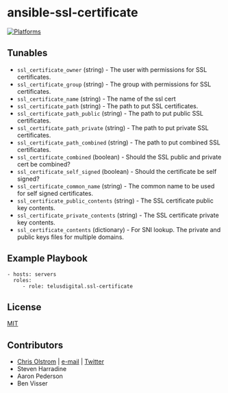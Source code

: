 # ansible-ssl-certificate

[![Platforms](http://img.shields.io/badge/platforms-ubuntu-lightgrey.svg?style=flat)](#)

Tunables
--------

* `ssl_certificate_owner` (string) - The user with permissions for SSL certificates.
* `ssl_certificate_group` (string) - The group with permissions for SSL certificates.
* `ssl_certificate_name` (string) - The name of the ssl cert
* `ssl_certificate_path` (string) - The path to put SSL certificates.
* `ssl_certificate_path_public` (string) - The path to put public SSL certificates.
* `ssl_certificate_path_private` (string) - The path to put private SSL certificates.
* `ssl_certificate_path_combined` (string) -  The path to put combined SSL certificates.
* `ssl_certificate_combined` (boolean) - Should the SSL public and private cert be combined?
* `ssl_certificate_self_signed` (boolean) - Should the certificate be self signed? 
* `ssl_certificate_common_name` (string) - The common name to be used for self signed certificates.
* `ssl_certificate_public_contents` (string) - The SSL certificate public key contents.
* `ssl_certificate_private_contents` (string) - The SSL certificate private key contents.
* `ssl_certificate_contents` (dictionary) - For SNI lookup. The private and public keys files for multiple domains.


Example Playbook
----------------
    - hosts: servers
      roles:
         - role: telusdigital.ssl-certificate

License
-------
[MIT](https://tldrlegal.com/license/mit-license)

Contributors
------------
* [Chris Olstrom](https://colstrom.github.io/) | [e-mail](mailto:chris@olstrom.com) | [Twitter](https://twitter.com/ChrisOlstrom)
* Steven Harradine
* Aaron Pederson
* Ben Visser
